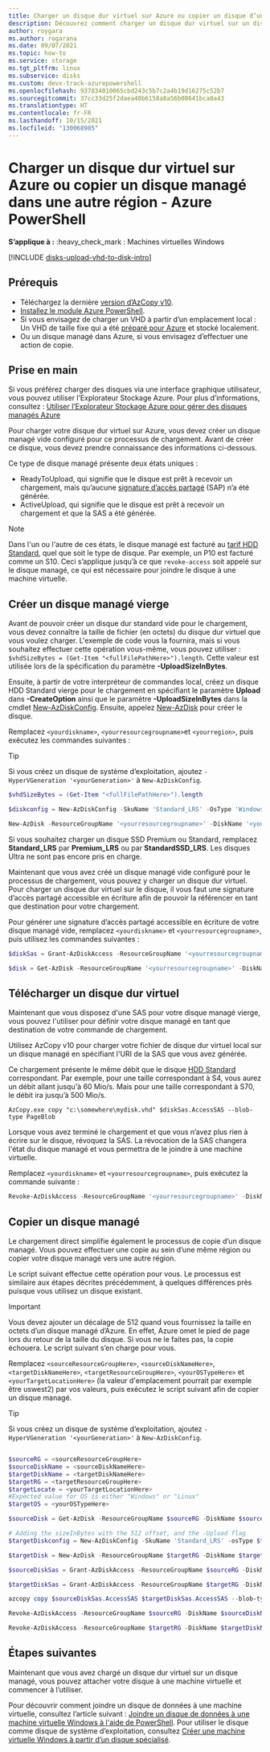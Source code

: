 ```yaml
---
title: Charger un disque dur virtuel sur Azure ou copier un disque d’une région à l’autre - Azure PowerShell
description: Découvrez comment charger un disque dur virtuel sur un disque managé Azure et comment copier un disque managé d’une région à l’autre avec Azure PowerShell via le chargement direct.
author: roygara
ms.author: rogarana
ms.date: 09/07/2021
ms.topic: how-to
ms.service: storage
ms.tgt_pltfrm: linux
ms.subservice: disks
ms.custom: devx-track-azurepowershell
ms.openlocfilehash: 937834010065cbd243c5b7c2a4b19d16275c52b7
ms.sourcegitcommit: 37cc33d25f2daea40b6158a8a56b08641bca0a43
ms.translationtype: HT
ms.contentlocale: fr-FR
ms.lasthandoff: 10/15/2021
ms.locfileid: "130068985"
---
```

# <a name="upload-a-vhd-to-azure-or-copy-a-managed-disk-to-another-region---azure-powershell"></a>Charger un disque dur virtuel sur Azure ou copier un disque managé dans une autre région - Azure PowerShell

**S’applique à :** :heavy_check_mark : Machines virtuelles Windows 

[!INCLUDE [disks-upload-vhd-to-disk-intro](../../../includes/disks-upload-vhd-to-disk-intro.md)]

## <a name="prerequisites"></a>Prérequis

- Téléchargez la dernière [version d’AzCopy v10](../../storage/common/storage-use-azcopy-v10.md#download-and-install-azcopy).
- [Installez le module Azure PowerShell](/powershell/azure/install-Az-ps).
- Si vous envisagez de charger un VHD à partir d’un emplacement local : Un VHD de taille fixe qui a été [préparé pour Azure](prepare-for-upload-vhd-image.md) et stocké localement.
- Ou un disque managé dans Azure, si vous envisagez d’effectuer une action de copie.

## <a name="getting-started"></a>Prise en main

Si vous préférez charger des disques via une interface graphique utilisateur, vous pouvez utiliser l’Explorateur Stockage Azure. Pour plus d’informations, consultez : [Utiliser l’Explorateur Stockage Azure pour gérer des disques managés Azure](../disks-use-storage-explorer-managed-disks.md)

Pour charger votre disque dur virtuel sur Azure, vous devez créer un disque managé vide configuré pour ce processus de chargement. Avant de créer ce disque, vous devez prendre connaissance des informations ci-dessous.

Ce type de disque managé présente deux états uniques :

- ReadyToUpload, qui signifie que le disque est prêt à recevoir un chargement, mais qu’aucune [signature d’accès partagé](../../storage/common/storage-sas-overview.md) (SAP) n’a été générée.
- ActiveUpload, qui signifie que le disque est prêt à recevoir un chargement et que la SAS a été générée.

> [!NOTE]
> Dans l'un ou l'autre de ces états, le disque managé est facturé au [tarif HDD Standard](https://azure.microsoft.com/pricing/details/managed-disks/), quel que soit le type de disque. Par exemple, un P10 est facturé comme un S10. Ceci s’applique jusqu’à ce que `revoke-access` soit appelé sur le disque managé, ce qui est nécessaire pour joindre le disque à une machine virtuelle.

## <a name="create-an-empty-managed-disk"></a>Créer un disque managé vierge

Avant de pouvoir créer un disque dur standard vide pour le chargement, vous devez connaître la taille de fichier (en octets) du disque dur virtuel que vous voulez charger. L'exemple de code vous la fournira, mais si vous souhaitez effectuer cette opération vous-même, vous pouvez utiliser : `$vhdSizeBytes = (Get-Item "<fullFilePathHere>").length`. Cette valeur est utilisée lors de la spécification du paramètre **-UploadSizeInBytes**.

Ensuite, à partir de votre interpréteur de commandes local, créez un disque HDD Standard vierge pour le chargement en spécifiant le paramètre **Upload** dans **-CreateOption** ainsi que le paramètre **-UploadSizeInBytes** dans la cmdlet [New-AzDiskConfig](/powershell/module/az.compute/new-azdiskconfig). Ensuite, appelez [New-AzDisk](/powershell/module/az.compute/new-azdisk) pour créer le disque.

Remplacez `<yourdiskname>`, `<yourresourcegroupname>`et `<yourregion>`, puis exécutez les commandes suivantes :

> [!TIP]
> Si vous créez un disque de système d’exploitation, ajoutez `-HyperVGeneration '<yourGeneration>'` à `New-AzDiskConfig`.

```powershell
$vhdSizeBytes = (Get-Item "<fullFilePathHere>").length

$diskconfig = New-AzDiskConfig -SkuName 'Standard_LRS' -OsType 'Windows' -UploadSizeInBytes $vhdSizeBytes -Location '<yourregion>' -CreateOption 'Upload'

New-AzDisk -ResourceGroupName '<yourresourcegroupname>' -DiskName '<yourdiskname>' -Disk $diskconfig
```

Si vous souhaitez charger un disque SSD Premium ou Standard, remplacez **Standard_LRS** par **Premium_LRS** ou par **StandardSSD_LRS**. Les disques Ultra ne sont pas encore pris en charge.

Maintenant que vous avez créé un disque managé vide configuré pour le processus de chargement, vous pouvez y charger un disque dur virtuel. Pour charger un disque dur virtuel sur le disque, il vous faut une signature d’accès partagé accessible en écriture afin de pouvoir la référencer en tant que destination pour votre chargement.

Pour générer une signature d’accès partagé accessible en écriture de votre disque managé vide, remplacez `<yourdiskname>` et `<yourresourcegroupname>`, puis utilisez les commandes suivantes :

```powershell
$diskSas = Grant-AzDiskAccess -ResourceGroupName '<yourresourcegroupname>' -DiskName '<yourdiskname>' -DurationInSecond 86400 -Access 'Write'

$disk = Get-AzDisk -ResourceGroupName '<yourresourcegroupname>' -DiskName '<yourdiskname>'
```

## <a name="upload-a-vhd"></a>Télécharger un disque dur virtuel

Maintenant que vous disposez d'une SAS pour votre disque managé vierge, vous pouvez l'utiliser pour définir votre disque managé en tant que destination de votre commande de chargement.

Utilisez AzCopy v10 pour charger votre fichier de disque dur virtuel local sur un disque managé en spécifiant l'URI de la SAS que vous avez générée.

Ce chargement présente le même débit que le disque [HDD Standard](../disks-types.md#standard-hdds) correspondant. Par exemple, pour une taille correspondant à S4, vous aurez un débit allant jusqu'à 60 Mio/s. Mais pour une taille correspondant à S70, le débit ira jusqu’à 500 Mio/s.

```
AzCopy.exe copy "c:\somewhere\mydisk.vhd" $diskSas.AccessSAS --blob-type PageBlob
```

Lorsque vous avez terminé le chargement et que vous n’avez plus rien à écrire sur le disque, révoquez la SAS. La révocation de la SAS changera l'état du disque managé et vous permettra de le joindre à une machine virtuelle.

Remplacez `<yourdiskname>` et `<yourresourcegroupname>`, puis exécutez la commande suivante :

```powershell
Revoke-AzDiskAccess -ResourceGroupName '<yourresourcegroupname>' -DiskName '<yourdiskname>'
```

## <a name="copy-a-managed-disk"></a>Copier un disque managé

Le chargement direct simplifie également le processus de copie d’un disque managé. Vous pouvez effectuer une copie au sein d’une même région ou copier votre disque managé vers une autre région.

Le script suivant effectue cette opération pour vous. Le processus est similaire aux étapes décrites précédemment, à quelques différences près puisque vous utilisez un disque existant.

> [!IMPORTANT]
> Vous devez ajouter un décalage de 512 quand vous fournissez la taille en octets d’un disque managé d’Azure. En effet, Azure omet le pied de page lors du retour de la taille du disque. Si vous ne le faites pas, la copie échouera. Le script suivant s’en charge pour vous.

Remplacez `<sourceResourceGroupHere>`, `<sourceDiskNameHere>`, `<targetDiskNameHere>`, `<targetResourceGroupHere>`, `<yourOSTypeHere>` et `<yourTargetLocationHere>` (la valeur d'emplacement pourrait par exemple être uswest2) par vos valeurs, puis exécutez le script suivant afin de copier un disque managé.

> [!TIP]
> Si vous créez un disque de système d’exploitation, ajoutez `-HyperVGeneration '<yourGeneration>'` à `New-AzDiskConfig`.

```powershell

$sourceRG = <sourceResourceGroupHere>
$sourceDiskName = <sourceDiskNameHere>
$targetDiskName = <targetDiskNameHere>
$targetRG = <targetResourceGroupHere>
$targetLocate = <yourTargetLocationHere>
#Expected value for OS is either "Windows" or "Linux"
$targetOS = <yourOSTypeHere>

$sourceDisk = Get-AzDisk -ResourceGroupName $sourceRG -DiskName $sourceDiskName

# Adding the sizeInBytes with the 512 offset, and the -Upload flag
$targetDiskconfig = New-AzDiskConfig -SkuName 'Standard_LRS' -osType $targetOS -UploadSizeInBytes $($sourceDisk.DiskSizeBytes+512) -Location $targetLocate -CreateOption 'Upload'

$targetDisk = New-AzDisk -ResourceGroupName $targetRG -DiskName $targetDiskName -Disk $targetDiskconfig

$sourceDiskSas = Grant-AzDiskAccess -ResourceGroupName $sourceRG -DiskName $sourceDiskName -DurationInSecond 86400 -Access 'Read'

$targetDiskSas = Grant-AzDiskAccess -ResourceGroupName $targetRG -DiskName $targetDiskName -DurationInSecond 86400 -Access 'Write'

azcopy copy $sourceDiskSas.AccessSAS $targetDiskSas.AccessSAS --blob-type PageBlob

Revoke-AzDiskAccess -ResourceGroupName $sourceRG -DiskName $sourceDiskName

Revoke-AzDiskAccess -ResourceGroupName $targetRG -DiskName $targetDiskName 
```

## <a name="next-steps"></a>Étapes suivantes

Maintenant que vous avez chargé un disque dur virtuel sur un disque managé, vous pouvez attacher votre disque à une machine virtuelle et commencer à l’utiliser.

Pour découvrir comment joindre un disque de données à une machine virtuelle, consultez l’article suivant : [Joindre un disque de données à une machine virtuelle Windows à l'aide de PowerShell](attach-disk-ps.md). Pour utiliser le disque comme disque de système d’exploitation, consultez [Créer une machine virtuelle Windows à partir d’un disque spécialisé](create-vm-specialized.md#create-the-new-vm).
